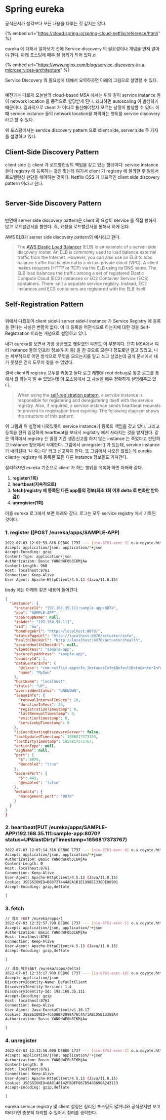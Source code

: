 # Spring eureka

공식문서가 생각보다 모든 내용을 다루는 것 같지는 않다.

{% embed url="https://cloud.spring.io/spring-cloud-netflix/reference/html/" %}

eureka 에 대해서 알아보기 전에 Service discovery 의 필요성이나 개념을 먼저 알아야 한다. 아래 포스팅에 매우 잘 정리가 되어 있다.d

{% embed url="https://www.nginx.com/blog/service-discovery-in-a-microservices-architecture" %}

Service Discovery 의 필요성에 대해서 요약하자면 아래의 그림으로 설명할 수 있다.

<figure><img src="../../.gitbook/assets/image (32).png" alt=""><figcaption></figcaption></figure>

예전과는 다르게 오늘날의 cloud-based MSA 에서는 위와 같이 service instance 들이 network location 을  동적으로 할당받게 된다. 왜냐하면 autoscaling 이 발생하기 때문이다. 결과적으로 client 가 어디로 통신해야할지 모르는 상황이 발생할 수 있다. 이 때 service instance 들의 network location을 파악하는 행위를 service discovery 라고 할 수 있다.

위 포스팅에서는 service discovery pattern 으로 client side, server side 두 가지를 설명하고 있다.



## Client-Side Discovery Pattern

client side 는 client 가 로드밸런싱의 책임을 갖고 있는 형태이다. service instance들이 registry 에 등록하는 것은 맞는데 여기서 client 가 registry 에 질의한 후 알아서 로드밸런싱 판단을 해야하는 것이다. Netflix OSS 가 대표적인 client side discovery pattern 이라고 한다.

<figure><img src="../../.gitbook/assets/image (35).png" alt=""><figcaption></figcaption></figure>



## Server-Side Discovery Pattern

<figure><img src="../../.gitbook/assets/image (65).png" alt=""><figcaption></figcaption></figure>

반면에 server side discovery pattern은 client 의 요청이 service 를 직접 향하지 않고 로드밸런서를 향한다. 즉, 요청을 로드밸런서를 통해서 하게 된다.

AWS ELB가 server side discovery pattern의 예시라고 한다.

> The [AWS Elastic Load Balancer](https://aws.amazon.com/elasticloadbalancing/) (ELB) is an example of a server-side discovery router. An ELB is commonly used to load balance external traffic from the Internet. However, you can also use an ELB to load balance traffic that is internal to a virtual private cloud (VPC). A client makes requests (HTTP or TCP) via the ELB using its DNS name. The ELB load balances the traffic among a set of registered Elastic Compute Cloud (EC2) instances or EC2 Container Service (ECS) containers. There isn’t a separate service registry. Instead, EC2 instances and ECS containers are registered with the ELB itself.



## Self-Registration Pattern

<figure><img src="../../.gitbook/assets/image (23).png" alt=""><figcaption></figcaption></figure>

위에서 다뤘듯이 client side나 server side나 instance 가 Service Registry 에 등록을 한다는 사실은 변함이 없다. 이 때 등록을 어떤식으로 하는지에 대한 것을 Self-Registration 이라는 개념으로 설명하고 있다.

내가 eureka를 보면서 가장 궁금했고 헷갈렸던 부분도 이 부분이다. 단지 MSA에서 여러 instance 들의 인프라 정보(위치 등) 을 한 곳으로 모은다 정도로만 알고 있었고, 나는 세부적으로 어떤 방식으로 무엇을 모으는지를 알고 쓰고 싶었는데 공식 문서에서 내가 못찾은 건지 도무지 찾을 수 없었다.

결국 client와 registry 모두를 켜놓고 둘다 로그 레벨을 root debug로 놓고 로그를 통해서 뭘 하는지 알 수 있었는데 이 포스팅에서 그 사실을 매우 정확하게 설명해주고 있다.

> When using the [self‑registration pattern](https://microservices.io/patterns/self-registration.html), a service instance is responsible for registering and deregistering itself with the service registry. Also, if required, a service instance sends heartbeat requests to prevent its registration from expiring. The following diagram shows the structure of this pattern.

위 그림과 위 설명에 나와있듯이 service instance가 등록의 책임을 갖고 있다. 그리고 등록을 한뒤 일정하게 heartbeat을 보내서 regitstry 에서 사라지는 것을 방지한다. 같은 맥락에서 registry 는 일정 기간 생존신고를 하지 않는 instance 는 죽었다고 판단하고 instance 정보에서 삭제한다. 그림에서 unregister() 가 있는데, service instance가 내려갈때 '나 죽는다' 라고 신고까지 한다.  또 그림에서 나오진 않았는데 eureka client는 registry 에 등록된 모든 다른 instance 정보들도 가져간다.

정리하자면 eureka 기준으로 client 가 하는 행위를 목록화 하면 아래와 같다.

1. r**egister(1회)**
2. **heartbeat(지속적으로)**
3. **fetch(registry 에 등록된 다른 app들의 정보(최초 1회 이후 delta 로 변화만 받아감))**
4. **unregister(1회)**



이를 eureka 로그에서 보면 아래와 같다. 로그는 모두 service registry 에서 기록된 것이다.

### 1. register (\[POST /eureka/apps/SAMPLE-APP)

```bash
2022-07-03 12:02:53.816 DEBUG 1737 --- [nio-8761-exec-9] o.a.coyote.http11.Http11InputBuffer      : Received [POST /eureka/apps/SAMPLE-APP HTTP/1.1
Accept: application/json, application/*+json
Accept-Encoding: gzip
Content-Type: application/json
Authorization: Basic YWN0dWF0b3I6MjAw
Content-Length: 968
Host: localhost:8761
Connection: Keep-Alive
User-Agent: Apache-HttpClient/4.5.13 (Java/11.0.15)
```

body 에는 아래와 같은 내용이 들어간다.

```json
{
  "instance": {
    "instanceId": "192.168.35.111:sample-app:8070",
    "app": "SAMPLE-APP",
    "appGroupName": null,
    "ipAddr": "192.168.35.111",
    "sid": "na",
    "homePageUrl": "http://localhost:8070/",
    "statusPageUrl": "http://localhost:8070/actuator/info",
    "healthCheckUrl": "http://localhost:8070/actuator/health",
    "secureHealthCheckUrl": null,
    "vipAddress": "sample-app",
    "secureVipAddress": "sample-app",
    "countryId": 1,
    "dataCenterInfo": {
      "@class": "com.netflix.appinfo.InstanceInfo$DefaultDataCenterInfo",
      "name": "MyOwn"
    },
    "hostName": "localhost",
    "status": "UP",
    "overriddenStatus": "UNKNOWN",
    "leaseInfo": {
      "renewalIntervalInSecs": 10,
      "durationInSecs": 20,
      "registrationTimestamp": 0,
      "lastRenewalTimestamp": 0,
      "evictionTimestamp": 0,
      "serviceUpTimestamp": 0
    },
    "isCoordinatingDiscoveryServer": false,
    "lastUpdatedTimestamp": 1656817373188,
    "lastDirtyTimestamp": 1656817373767,
    "actionType": null,
    "asgName": null,
    "port": {
      "$": 8070,
      "@enabled": "true"
    },
    "securePort": {
      "$": 443,
      "@enabled": "false"
    },
    "metadata": {
      "management.port": "8070"
    }
  }
}
]
```



### **2. heartbeat(PUT /eureka/apps/SAMPLE-APP/192.168.35.111:sample-app:8070?status=UP\&lastDirtyTimestamp=1656817373767)**

```bash
2022-07-03 12:07:14.316 DEBUG 1737 --- [nio-8761-exec-9] o.a.coyote.http11.Http11InputBuffer      : Received [PUT /eureka/apps/SAMPLE-APP/192.168.35.111:sample-app:8070?status=UP&lastDirtyTimestamp=1656817373767 HTTP/1.1
Accept: application/json, application/*+json
Authorization: Basic YWN0dWF0b3I6MjAw
Content-Length: 0
Host: localhost:8761
Connection: Keep-Alive
User-Agent: Apache-HttpClient/4.5.13 (Java/11.0.15)
Cookie: JSESSIONID=D80727444AEA1B1E1998EE338DE98901
Accept-Encoding: gzip,deflate

]
```



### 3. fetch

```bash
// 최초 (GET /eureka/apps/)
2022-07-03 12:32:57.799 DEBUG 1737 --- [nio-8761-exec-1] o.a.coyote.http11.Http11InputBuffer      : Received [GET /eureka/apps/ HTTP/1.1
Accept: application/json, application/*+json
Authorization: Basic YWN0dWF0b3I6MjAw
Host: localhost:8761
Connection: Keep-Alive
User-Agent: Apache-HttpClient/4.5.13 (Java/11.0.15)
Accept-Encoding: gzip,deflate

]

// 최초 이후(GET /eureka/apps/delta)
2022-07-03 12:33:17.909 DEBUG 1737 --- [io-8761-exec-10] o.a.coyote.http11.Http11InputBuffer      : Received [GET /eureka/apps/delta HTTP/1.1
Accept: application/json
DiscoveryIdentity-Name: DefaultClient
DiscoveryIdentity-Version: 1.4
DiscoveryIdentity-Id: 192.168.35.111
Accept-Encoding: gzip
Host: localhost:8761
Connection: Keep-Alive
User-Agent: Java-EurekaClient/v1.10.17
Cookie: JSESSIONID=7C6D8BF2899A76C4A71ABCD5B1338BA4
Authorization: Basic YWN0dWF0b3I6MjAw

]
```



### 4. unregister

```bash
2022-07-03 12:32:50.008 DEBUG 1737 --- [nio-8761-exec-2] o.a.coyote.http11.Http11InputBuffer      : Received [DELETE /eureka/apps/SAMPLE-APP/192.168.35.111:sample-app:8070 HTTP/1.1
Accept: application/json, application/*+json
Authorization: Basic YWN0dWF0b3I6MjAw
Content-Length: 0
Host: localhost:8761
Connection: Keep-Alive
User-Agent: Apache-HttpClient/4.5.13 (Java/11.0.15)
Cookie: JSESSIONID=0AB148142FBDFF067B548B698A243113
Accept-Encoding: gzip,deflate

]
```



eureka service registry 및 client 설정은 정리된 포스팅도 많거니와 공식문서만 보고 따라가면 충분히 처리할 수 있어서 정리를 생략한다.
